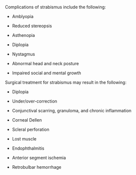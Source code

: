 Complications of strabismus include the following:

- Amblyopia

- Reduced stereopsis

- Asthenopia

- Diplopia

- Nystagmus

- Abnormal head and neck posture

- Impaired social and mental growth

Surgical treatment for strabismus may result in the following:

- Diplopia

- Under/over-correction

- Conjunctival scarring, granuloma, and chronic inflammation

- Corneal Dellen

- Scleral perforation

- Lost muscle

- Endophthalmitis

- Anterior segment ischemia

- Retrobulbar hemorrhage